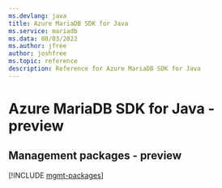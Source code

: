 ```yaml
---
ms.devlang: java
title: Azure MariaDB SDK for Java
ms.service: mariadb
ms.data: 08/03/2022
ms.author: jfree
author: joshfree
ms.topic: reference
description: Reference for Azure MariaDB SDK for Java
---
```

# Azure MariaDB SDK for Java - preview

## Management packages - preview
[!INCLUDE [mgmt-packages](mariadb-mgmt-index.md)]